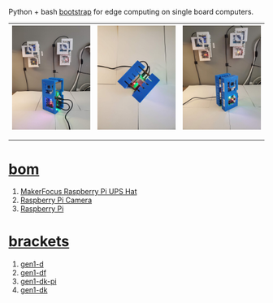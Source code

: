 Python + bash <a href="https://github.com/kamangir/blue-sbc">bootstrap</a> for edge computing on single board computers.

| [![image](../images/cube-2.jpg)](#) | [![image](../images/cube-3.jpg)](#) | [![image](../images/cube-4.jpg)](#) |
| --- | --- | --- |

---

# [bom](../parts.md)

1. [MakerFocus Raspberry Pi UPS Hat](../parts.md#makerfocus-raspberry-pi-ups-hat)
1. [Raspberry Pi Camera](../parts.md#raspberry-pi-camera)
1. [Raspberry Pi](../parts.md#raspberry-pi)

# [brackets](../brackets)

1. [gen1-d](../brackets/gen1-d/gen1-d.stl)
1. [gen1-df](../brackets/gen1-df/gen1-df.stl)
1. [gen1-dk-pi](../brackets/gen1-dk-pi/gen1-dk-pi.stl)
1. [gen1-dk](../brackets/gen1-dk/gen1-dk.stl)

